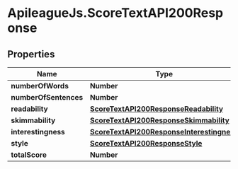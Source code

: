 # ApileagueJs.ScoreTextAPI200Response

## Properties

Name | Type | Description | Notes
------------ | ------------- | ------------- | -------------
**numberOfWords** | **Number** |  | [optional] 
**numberOfSentences** | **Number** |  | [optional] 
**readability** | [**ScoreTextAPI200ResponseReadability**](ScoreTextAPI200ResponseReadability.md) |  | [optional] 
**skimmability** | [**ScoreTextAPI200ResponseSkimmability**](ScoreTextAPI200ResponseSkimmability.md) |  | [optional] 
**interestingness** | [**ScoreTextAPI200ResponseInterestingness**](ScoreTextAPI200ResponseInterestingness.md) |  | [optional] 
**style** | [**ScoreTextAPI200ResponseStyle**](ScoreTextAPI200ResponseStyle.md) |  | [optional] 
**totalScore** | **Number** |  | [optional] 


